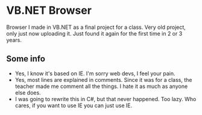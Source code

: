 # VB.NET Browser
Browser I made in VB.NET as a final project for a class. Very old project, only just now uploading it. Just found it again for the first time in 2 or 3 years.

## Some info
- Yes, I know it's based on IE. I'm sorry web devs, I feel your pain.
- Yes, most lines are explained in comments. Since it was for a class, the teacher made me comment all the things. I hate it as much as anyone else does.
- I was going to rewrite this in C#, but that never happened. Too lazy. Who cares, if you want to use IE you can just use IE.
